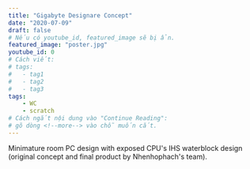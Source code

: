 ```yaml
---
title: "Gigabyte Designare Concept"
date: "2020-07-09"
draft: false
# Nếu có youtube_id, featured_image sẽ bị ẩn.
featured_image: "poster.jpg"
youtube_id: 0
# Cách viết:
# tags:
#	- tag1
#	- tag2
#	- tag3
tags:
	- WC
	- scratch
# Cách ngắt nội dung vào "Continue Reading":
# gõ dòng <!--more--> vào chỗ muốn cắt.
---
```


Minimature room PC design with exposed CPU's IHS waterblock design (original concept and final product by Nhenhophach's team).
